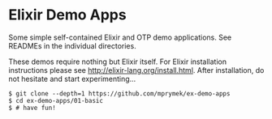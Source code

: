 # Elixir Demo Apps

Some simple self-contained Elixir and OTP demo applications. See READMEs in the individual directories.

These demos require nothing but Elixir itself. For Elixir installation instructions please see
http://elixir-lang.org/install.html. After installation, do not hesitate and start experimenting...

```
$ git clone --depth=1 https://github.com/mprymek/ex-demo-apps
$ cd ex-demo-apps/01-basic
$ # have fun!
```
